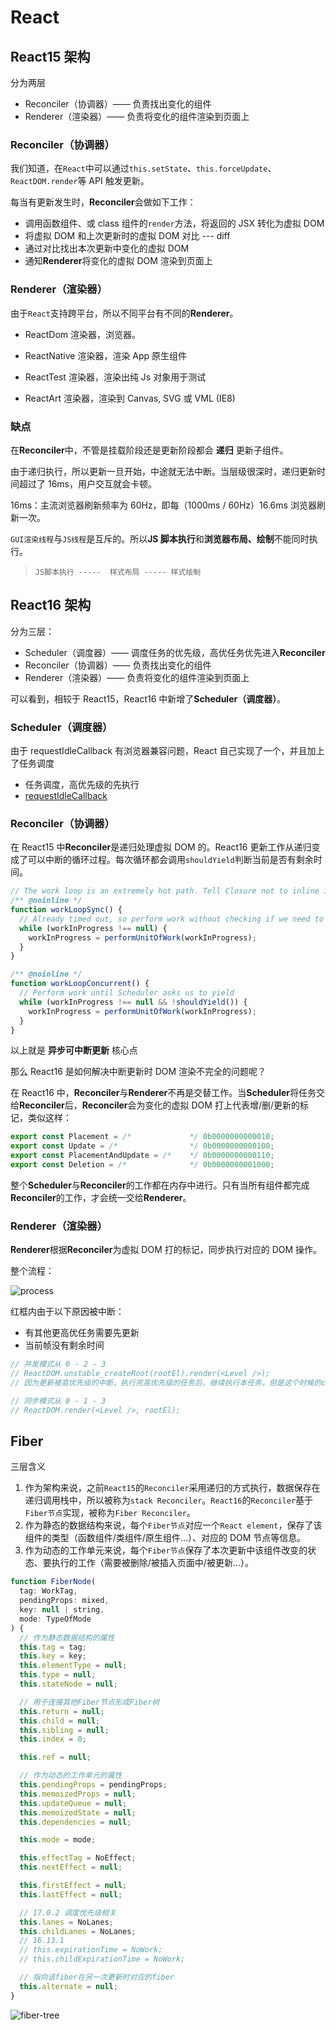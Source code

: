 # React

## React15 架构

分为两层

- Reconciler（协调器）—— 负责找出变化的组件
- Renderer（渲染器）—— 负责将变化的组件渲染到页面上

### Reconciler（协调器）

我们知道，在`React`中可以通过`this.setState`、`this.forceUpdate`、`ReactDOM.render`等 API 触发更新。

每当有更新发生时，**Reconciler**会做如下工作：

- 调用函数组件、或 class 组件的`render`方法，将返回的 JSX 转化为虚拟 DOM
- 将虚拟 DOM 和上次更新时的虚拟 DOM 对比 --- diff
- 通过对比找出本次更新中变化的虚拟 DOM
- 通知**Renderer**将变化的虚拟 DOM 渲染到页面上

### Renderer（渲染器）

由于`React`支持跨平台，所以不同平台有不同的**Renderer**。

- ReactDom 渲染器，浏览器。

- ReactNative 渲染器，渲染 App 原生组件
- ReactTest 渲染器，渲染出纯 Js 对象用于测试
- ReactArt 渲染器，渲染到 Canvas, SVG 或 VML (IE8)

### 缺点

在**Reconciler**中，不管是挂载阶段还是更新阶段都会 **递归** 更新子组件。

由于递归执行，所以更新一旦开始，中途就无法中断。当层级很深时，递归更新时间超过了 16ms，用户交互就会卡顿。

16ms：主流浏览器刷新频率为 60Hz，即每（1000ms / 60Hz）16.6ms 浏览器刷新一次。

`GUI渲染线程`与`JS线程`是互斥的。所以**JS 脚本执行**和**浏览器布局、绘制**不能同时执行。

> ```text
> JS脚本执行 -----  样式布局 ----- 样式绘制
> ```

## React16 架构

分为三层：

- Scheduler（调度器）—— 调度任务的优先级，高优任务优先进入**Reconciler**
- Reconciler（协调器）—— 负责找出变化的组件
- Renderer（渲染器）—— 负责将变化的组件渲染到页面上

可以看到，相较于 React15，React16 中新增了**Scheduler（调度器）**。

### Scheduler（调度器）

由于 requestIdleCallback 有浏览器兼容问题，React 自己实现了一个，并且加上了任务调度

- 任务调度，高优先级的先执行
- [requestIdleCallback](https://developer.mozilla.org/zh-CN/docs/Web/API/Window/requestIdleCallback)

### Reconciler（协调器）

在 React15 中**Reconciler**是递归处理虚拟 DOM 的。React16 更新工作从递归变成了可以中断的循环过程。每次循环都会调用`shouldYield`判断当前是否有剩余时间。

```js
// The work loop is an extremely hot path. Tell Closure not to inline it.
/** @noinline */
function workLoopSync() {
  // Already timed out, so perform work without checking if we need to yield.
  while (workInProgress !== null) {
    workInProgress = performUnitOfWork(workInProgress);
  }
}

/** @noinline */
function workLoopConcurrent() {
  // Perform work until Scheduler asks us to yield
  while (workInProgress !== null && !shouldYield()) {
    workInProgress = performUnitOfWork(workInProgress);
  }
}
```

以上就是 **异步可中断更新** 核心点

那么 React16 是如何解决中断更新时 DOM 渲染不完全的问题呢？

在 React16 中，**Reconciler**与**Renderer**不再是交替工作。当**Scheduler**将任务交给**Reconciler**后，**Reconciler**会为变化的虚拟 DOM 打上代表增/删/更新的标记，类似这样：

```js
export const Placement = /*             */ 0b0000000000010;
export const Update = /*                */ 0b0000000000100;
export const PlacementAndUpdate = /*    */ 0b0000000000110;
export const Deletion = /*              */ 0b0000000001000;
```

整个**Scheduler**与**Reconciler**的工作都在内存中进行。只有当所有组件都完成**Reconciler**的工作，才会统一交给**Renderer**。

### Renderer（渲染器）

**Renderer**根据**Reconciler**为虚拟 DOM 打的标记，同步执行对应的 DOM 操作。

整个流程：

![process](https://cdn.jsdelivr.net/gh/claude-hub/cloud-img@main/2021/process.png)

红框内由于以下原因被中断：

- 有其他更高优任务需要先更新
- 当前帧没有剩余时间

```js
// 并发模式从 0 - 2 - 3
// ReactDOM.unstable_createRoot(rootEl).render(<Level />);
// 因为更新被高优先级的中断，执行完高优先级的任务后，继续执行本任务，但是这个时候的count变为2了，所以+1就是3`

// 同步模式从 0 - 1 - 3
// ReactDOM.render(<Level />, rootEl);
```

## Fiber

三层含义

1. 作为架构来说，之前`React15`的`Reconciler`采用递归的方式执行，数据保存在递归调用栈中，所以被称为`stack Reconciler`。`React16`的`Reconciler`基于`Fiber节点`实现，被称为`Fiber Reconciler`。
2. 作为静态的数据结构来说，每个`Fiber节点`对应一个`React element`，保存了该组件的类型（函数组件/类组件/原生组件...）、对应的 DOM 节点等信息。
3. 作为动态的工作单元来说，每个`Fiber节点`保存了本次更新中该组件改变的状态、要执行的工作（需要被删除/被插入页面中/被更新...）。

```js
function FiberNode(
  tag: WorkTag,
  pendingProps: mixed,
  key: null | string,
  mode: TypeOfMode
) {
  // 作为静态数据结构的属性
  this.tag = tag;
  this.key = key;
  this.elementType = null;
  this.type = null;
  this.stateNode = null;

  // 用于连接其他Fiber节点形成Fiber树
  this.return = null;
  this.child = null;
  this.sibling = null;
  this.index = 0;

  this.ref = null;

  // 作为动态的工作单元的属性
  this.pendingProps = pendingProps;
  this.memoizedProps = null;
  this.updateQueue = null;
  this.memoizedState = null;
  this.dependencies = null;

  this.mode = mode;

  this.effectTag = NoEffect;
  this.nextEffect = null;

  this.firstEffect = null;
  this.lastEffect = null;

  // 17.0.2 调度优先级相关
  this.lanes = NoLanes;
  this.childLanes = NoLanes;
  // 16.13.1
  // this.expirationTime = NoWork;
  // this.childExpirationTime = NoWork;

  // 指向该fiber在另一次更新时对应的fiber
  this.alternate = null;
}
```

![fiber-tree](https://cdn.jsdelivr.net/gh/claude-hub/cloud-img@main/2021/fiber-tree.png)
